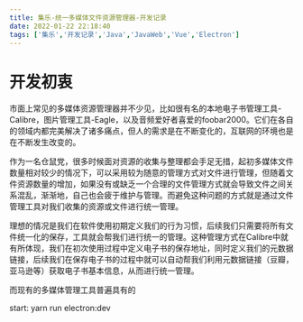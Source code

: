 ```yaml
---
title: 集乐-统一多媒体文件资源管理器-开发记录
date: 2022-01-22 22:18:40
tags: ['集乐','开发记录','Java','JavaWeb','Vue','Electron']
---
```




# 开发初衷

市面上常见的多媒体资源管理器并不少见，比如很有名的本地电子书管理工具-Calibre，图片管理工具-Eagle，以及音频爱好者喜爱的foobar2000。它们在各自的领域内都完美解决了诸多痛点，但人的需求是在不断变化的，互联网的环境也是在不断发生改变的。

作为一名仓鼠党，很多时候面对资源的收集与整理都会手足无措，起初多媒体文件数量相对较少的情况下，可以采用较为随意的管理方式对文件进行管理，但随着文件资源数量的增加，如果没有或缺乏一个合理的文件管理方式就会导致文件之间关系混乱，渐渐地，自己也会疲于维护与管理。而避免这种问题的方式就是通过文件管理工具对我们收集的资源或文件进行统一管理。

理想的情况是我们在软件使用初期定义我们的行为习惯，后续我们只需要将所有文件统一化的保存，工具就会帮我们进行统一的管理。这种管理方式在Calibre中就有所体现，我们在初次使用过程中定义电子书的保存地址，同时定义我们的元数据链接，后续我们在保存电子书的过程中就可以自动帮我们利用元数据链接（豆瓣，亚马逊等）获取电子书基本信息，从而进行统一管理。

而现有的多媒体管理工具普遍具有的


start:  yarn run electron:dev